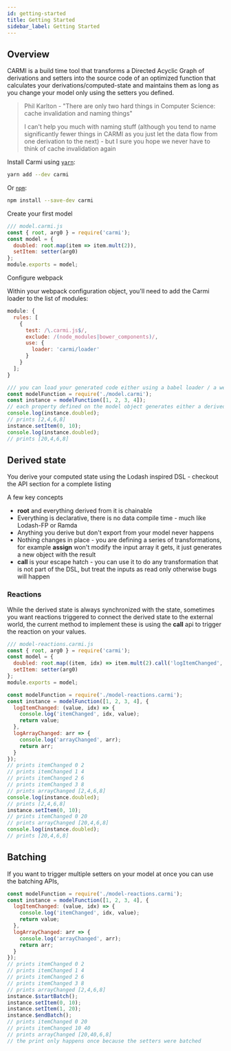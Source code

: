 ```yaml
---
id: getting-started
title: Getting Started
sidebar_label: Getting Started
---
```


## Overview

CARMI is a build time tool that transforms a Directed Acyclic Graph of derivations and setters into the source code of
an optimized function that calculates your derivations/computed-state and maintains them as long as you change your
model only using the setters you defined.

> Phil Karlton - "There are only two hard things in Computer Science: cache invalidation and naming things"
>
> I can't help you much with naming stuff (although you tend to name significantly fewer things in CARMI as you just let
> the data flow from one derivation to the next) - but I sure you hope we never have to think of cache invalidation
> again

Install Carmi using [`yarn`](https://yarnpkg.com/en/package/carmi):

```bash
yarn add --dev carmi
```

Or [`npm`](https://www.npmjs.com/):

```bash
npm install --save-dev carmi
```

Create your first model

```js
/// model.carmi.js
const { root, arg0 } = require('carmi');
const model = {
  doubled: root.map(item => item.mult(2)),
  setItem: setter(arg0)
};
module.exports = model;
```

Configure webpack

Within your webpack configuration object, you'll need to add the Carmi loader to the list of modules:

```javascript
module: {
  rules: [
    {
      test: /\.carmi.js$/,
      exclude: /(node_modules|bower_components)/,
      use: {
        loader: 'carmi/loader'
      }
    }
  ];
}
```

```js
/// you can load your generated code either using a babel loader / a webpack plugin or just add a build step to generate the source
const modelFunction = require('./model.carmi');
const instance = modelFunction([1, 2, 3, 4]);
// each property defined on the model object generates either a derived value or a setter
console.log(instance.doubled);
// prints [2,4,6,8]
instance.setItem(0, 10);
console.log(instance.doubled);
// prints [20,4,6,8]
```

## Derived state

You derive your computed state using the Lodash inspired DSL - checkout the API section for a complete listing

A few key concepts

- **root** and everything derived from it is chainable
- Everything is declarative, there is no data compile time - much like Lodash-FP or Ramda
- Anything you derive but don't export from your model never happens
- Nothing changes in place - you are defining a series of transformations, for example **assign** won't modify the input
  array it gets, it just generates a new object with the result
- **call** is your escape hatch - you can use it to do any transformation that is not part of the DSL, but treat the
  inputs as read only otherwise bugs will happen

### Reactions

While the derived state is always synchronized with the state, sometimes you want reactions triggered to connect the
derived state to the external world, the current method to implement these is using the **call** api to trigger the
reaction on your values.

```js
/// model-reactions.carmi.js
const { root, arg0 } = require('carmi');
const model = {
  doubled: root.map((item, idx) => item.mult(2).call('logItemChanged', idx)).call('logArrayChanged'),
  setItem: setter(arg0)
};
module.exports = model;
```

```js
const modelFunction = require('./model-reactions.carmi');
const instance = modelFunction([1, 2, 3, 4], {
  logItemChanged: (value, idx) => {
    console.log('itemChanged', idx, value);
    return value;
  },
  logArrayChanged: arr => {
    console.log('arrayChanged', arr);
    return arr;
  }
});
// prints itemChanged 0 2
// prints itemChanged 1 4
// prints itemChanged 2 6
// prints itemChanged 3 8
// prints arrayChanged [2,4,6,8]
console.log(instance.doubled);
// prints [2,4,6,8]
instance.setItem(0, 10);
// prints itemChanged 0 20
// prints arrayChanged [20,4,6,8]
console.log(instance.doubled);
// prints [20,4,6,8]
```

## Batching

If you want to trigger multiple setters on your model at once you can use the batching APIs,

```js
const modelFunction = require('./model-reactions.carmi');
const instance = modelFunction([1, 2, 3, 4], {
  logItemChanged: (value, idx) => {
    console.log('itemChanged', idx, value);
    return value;
  },
  logArrayChanged: arr => {
    console.log('arrayChanged', arr);
    return arr;
  }
});
// prints itemChanged 0 2
// prints itemChanged 1 4
// prints itemChanged 2 6
// prints itemChanged 3 8
// prints arrayChanged [2,4,6,8]
instance.$startBatch();
instance.setItem(0, 10);
instance.setItem(1, 20);
instance.$endBatch();
// prints itemChanged 0 20
// prints itemChanged 10 40
// prints arrayChanged [20,40,6,8]
// the print only happens once because the setters were batched
```
